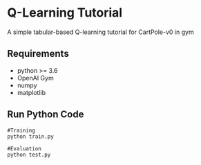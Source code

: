 # Q-Learning Tutorial

A simple tabular-based Q-learning tutorial for CartPole-v0 in gym

## Requirements

- python >= 3.6
- OpenAI Gym
- numpy
- matplotlib

## Run Python Code

```
#Training
python train.py

#Evaluation
python test.py
```
